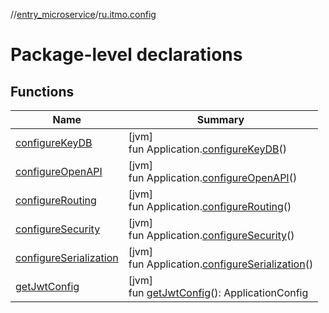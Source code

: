 //[entry_microservice](../../index.md)/[ru.itmo.config](index.md)

# Package-level declarations

## Functions

| Name | Summary |
|---|---|
| [configureKeyDB](configure-key-d-b.md) | [jvm]<br>fun Application.[configureKeyDB](configure-key-d-b.md)() |
| [configureOpenAPI](configure-open-a-p-i.md) | [jvm]<br>fun Application.[configureOpenAPI](configure-open-a-p-i.md)() |
| [configureRouting](configure-routing.md) | [jvm]<br>fun Application.[configureRouting](configure-routing.md)() |
| [configureSecurity](configure-security.md) | [jvm]<br>fun Application.[configureSecurity](configure-security.md)() |
| [configureSerialization](configure-serialization.md) | [jvm]<br>fun Application.[configureSerialization](configure-serialization.md)() |
| [getJwtConfig](get-jwt-config.md) | [jvm]<br>fun [getJwtConfig](get-jwt-config.md)(): ApplicationConfig |